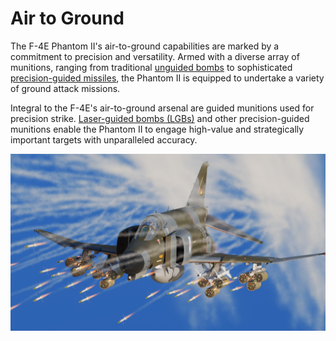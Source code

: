 # Air to Ground

The F-4E Phantom II's air-to-ground capabilities are marked by a commitment to precision and
versatility. Armed with a diverse array of munitions, ranging from
traditional [unguided bombs](bombs/conventional_bombs.md) to
sophisticated [precision-guided missiles](missiles/overview.md), the Phantom II is equipped to
undertake a variety of ground attack missions.

Integral to the F-4E's air-to-ground arsenal are guided munitions used for precision strike.
[Laser-guided bombs (LGBs)](bombs/laser_guided_bombs.md) and other precision-guided munitions enable
the Phantom II to engage high-value and strategically important targets with unparalleled accuracy.

![dcs_ext_gun_firing](../../img/ext_f4_redkite_rocket_attack.jpg)
